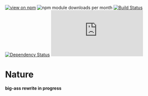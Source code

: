 [![view on npm](http://img.shields.io/npm/v/nature.svg)](https://www.npmjs.org/package/nature)
![npm module downloads per month](http://img.shields.io/npm/dm/nature.svg)
[![Build Status](https://travis-ci.org/75lb/nature.svg?branch=master)](https://travis-ci.org/75lb/nature)
[![Dependency Status](https://david-dm.org/75lb/nature.svg)](https://david-dm.org/75lb/nature)
![Analytics](https://ga-beacon.appspot.com/UA-27725889-9/nature/README.md?pixel)

Nature
======
**big-ass rewrite in progress**
